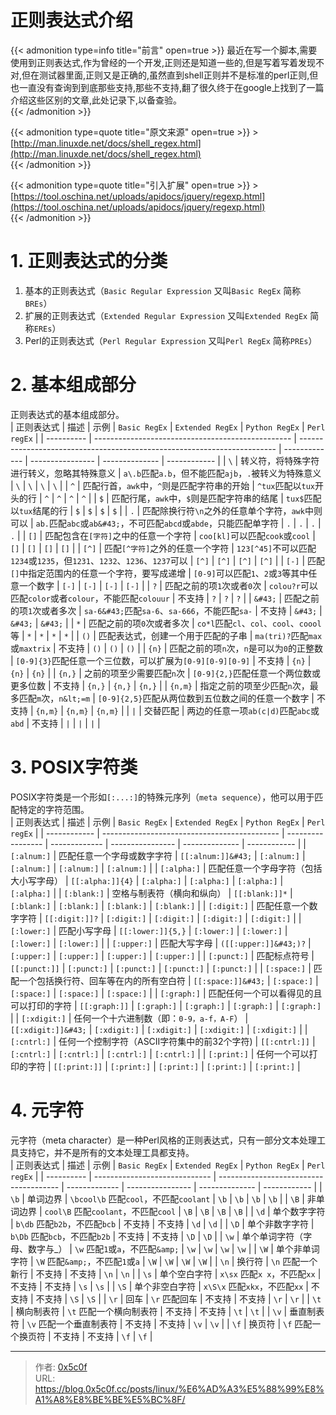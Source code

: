 # 正则表达式介绍


{{&lt; admonition type=info title=&#34;前言&#34; open=true &gt;}}
最近在写一个脚本,需要使用到正则表达式,作为曾经的一个开发,正则还是知道一些的,但是写着写着发现不对,但在测试器里面,正则又是正确的,虽然直到shell正则并不是标准的perl正则,但也一直没有查询到到底那些支持,那些不支持,翻了很久终于在google上找到了一篇介绍这些区别的文章,此处记录下,以备查验。  
{{&lt; /admonition &gt;}}

{{&lt; admonition type=quote title=&#34;原文来源&#34; open=true &gt;}}
&gt; [http://man.linuxde.net/docs/shell_regex.html](http://man.linuxde.net/docs/shell_regex.html)  
{{&lt; /admonition &gt;}}

{{&lt; admonition type=quote title=&#34;引入扩展&#34; open=true &gt;}}
&gt; [https://tool.oschina.net/uploads/apidocs/jquery/regexp.html](https://tool.oschina.net/uploads/apidocs/jquery/regexp.html)  
{{&lt; /admonition &gt;}}


# 1. 正则表达式的分类
1. 基本的正则表达式（`Basic Regular Expression` 又叫`Basic RegEx` 简称`BREs`） 
2. 扩展的正则表达式（`Extended Regular Expression` 又叫`Extended RegEx` 简称`EREs`） 
3. Perl的正则表达式（`Perl Regular Expression` 又叫`Perl RegEx` 简称`PREs`） 

# 2. 基本组成部分
正则表达式的基本组成部分。   
| 正则表达式 | 描述                                              | 示例                                                                     | `Basic RegEx` | `Extended RegEx` | `Python RegEx` | `Perl regEx` |
| ---------- | ------------------------------------------------- | ------------------------------------------------------------------------ | ------------- | ---------------- | -------------- | ------------ |
| `\`        | 转义符，将特殊字符进行转义，忽略其特殊意义        | `a\.b`匹配`a.b`，但不能匹配`ajb`，`.`被转义为特殊意义                    | `\`           | `\`              | `\`            | `\`          |
| `^`        | 匹配行首，`awk`中，`^`则是匹配字符串的开始        | `^tux`匹配以`tux`开头的行                                                | `^`           | `^`              | `^`            | `^`          |
| `$`        | 匹配行尾，`awk`中，`$`则是匹配字符串的结尾        | `tux$`匹配以`tux`结尾的行                                                | `$`           | `$`              | `$`            | `$`          |
| `.`        | 匹配除换行符`\n`之外的任意单个字符，`awk`中则可以 | `ab.`匹配`abc`或`ab&#43;`，不可匹配`abcd`或`abde`，只能匹配单字符            | `.`           | `.`              | `.`            | `.`          |
| `[]`       | 匹配包含在`[字符]`之中的任意一个字符              | `coo[kl]`可以匹配`cook`或`cool`                                          | `[]`          | `[]`             | `[]`           | `[]`         |
| `[^]`      | 匹配`[^字符]`之外的任意一个字符                   | `123[^45]`不可以匹配`1234`或`1235`，但`1231`、`1232`、`1236`、`1237`可以 | `[^]`         | `[^]`            | `[^]`          | `[^]`        |
| `[-]`      | 匹配`[]`中指定范围内的任意一个字符，要写成递增    | `[0-9]`可以匹配`1`、`2`或`3`等其中任意一个数字                           | `[-]`         | `[-]`            | `[-]`          | `[-]`        |
| `?`        | 匹配之前的项`1`次或者`0`次                        | `colou?r`可以匹配`color`或者`colour`，不能匹配`colouur`                  | 不支持        | `?`              | `?`            | `?`          |
| `&#43;`        | 匹配之前的项`1`次或者多次                         | `sa-6&#43;`匹配`sa-6`、`sa-666`，不能匹配`sa-`                               | 不支持        | `&#43;`              | `&#43;`            | `&#43;`          |
| `*`        | 匹配之前的项`0`次或者多次                         | `co*l`匹配`cl`、`col`、`cool`、`coool`等                                 | `*`           | `*`              | `*`            | `*`          |
| `()`       | 匹配表达式，创建一个用于匹配的子串                | `ma(tri)?`匹配`max`或`maxtrix`                                           | 不支持        | `()`             | `()`           | `()`         |
| `{n}`      | 匹配之前的项`n`次，`n`是可以为`0`的正整数         | `[0-9]{3}`匹配任意一个三位数，可以扩展为`[0-9][0-9][0-9]`                | 不支持        | `{n}`            | `{n}`          | `{n}`        |
| `{n,}`     | 之前的项至少需要匹配`n`次                         | `[0-9]{2,}`匹配任意一个两位数或更多位数                                  | 不支持        | `{n,}`           | `{n,}`         | `{n,}`       |
| `{n,m}`    | 指定之前的项至少匹配`n`次，最多匹配`m`次，`n&lt;=m`  | `[0-9]{2,5}`匹配从两位数到五位数之间的任意一个数字                       | 不支持        | `{n,m}`          | `{n,m}`        | `{n,m}`      |
| `|`        | 交替匹配                                          | 两边的任意一项`ab(c|d)`匹配`abc`或`abd`                                  | 不支持        | `|`              | `|`            | `|`          |

# 3. POSIX字符类
POSIX字符类是一个形如`[:...:]`的特殊元序列（`meta sequence`），他可以用于匹配特定的字符范围。  
| 正则表达式   | 描述                                         | 示例              | `Basic RegEx` | `Extended RegEx` | `Python RegEx` | `Perl regEx` |
| ------------ | -------------------------------------------- | ----------------- | ------------- | ---------------- | -------------- | ------------ |
| `[:alnum:]`  | 匹配任意一个字母或数字字符                   | `[[:alnum:]]&#43;`    | `[:alnum:]`   | `[:alnum:]`      | `[:alnum:]`    | `[:alnum:]`  |
| `[:alpha:]`  | 匹配任意一个字母字符（包括大小写字母）       | `[[:alpha:]]{4}`  | `[:alpha:]`   | `[:alpha:]`      | `[:alpha:]`    | `[:alpha:]`  |
| `[:blank:]`  | 空格与制表符（横向和纵向）                   | `[[:blank:]]*`    | `[:blank:]`   | `[:blank:]`      | `[:blank:]`    | `[:blank:]`  |
| `[:digit:]`  | 匹配任意一个数字字符                         | `[[:digit:]]?`    | `[:digit:]`   | `[:digit:]`      | `[:digit:]`    | `[:digit:]`  |
| `[:lower:]`  | 匹配小写字母                                 | `[[:lower:]]{5,}` | `[:lower:]`   | `[:lower:]`      | `[:lower:]`    | `[:lower:]`  |
| `[:upper:]`  | 匹配大写字母                                 | `([[:upper:]]&#43;)?` | `[:upper:]`   | `[:upper:]`      | `[:upper:]`    | `[:upper:]`  |
| `[:punct:]`  | 匹配标点符号                                 | `[[:punct:]]`     | `[:punct:]`   | `[:punct:]`      | `[:punct:]`    | `[:punct:]`  |
| `[:space:]`  | 匹配一个包括换行符、回车等在内的所有空白符   | `[[:space:]]&#43;`    | `[:space:]`   | `[:space:]`      | `[:space:]`    | `[:space:]`  |
| `[:graph:]`  | 匹配任何一个可以看得见的且可以打印的字符     | `[[:graph:]]`     | `[:graph:]`   | `[:graph:]`      | `[:graph:]`    | `[:graph:]`  |
| `[:xdigit:]` | 任何一个十六进制数（即：`0-9，a-f，A-F`）    | `[[:xdigit:]]&#43;`   | `[:xdigit:]`  | `[:xdigit:]`     | `[:xdigit:]`   | `[:xdigit:]` |
| `[:cntrl:]`  | 任何一个控制字符（ASCII字符集中的前32个字符) | `[[:cntrl:]]`     | `[:cntrl:]`   | `[:cntrl:]`      | `[:cntrl:]`    | `[:cntrl:]`  |
| `[:print:]`  | 任何一个可以打印的字符                       | `[[:print:]]`     | `[:print:]`   | `[:print:]`      | `[:print:]`    | `[:print:]`  |

# 4. 元字符
元字符（meta character）是一种Perl风格的正则表达式，只有一部分文本处理工具支持它，并不是所有的文本处理工具都支持。  
| 正则表达式 | 描述                          | 示例                                   | `Basic RegEx` | `Extended RegEx` | `Python RegEx` | `Perl regEx` |
| ---------- | ----------------------------- | -------------------------------------- | ------------- | ---------------- | -------------- | ------------ |
| `\b`       | 单词边界                      | `\bcool\b` 匹配`cool`，不匹配`coolant` | `\b`          | `\b`             | `\b`           | `\b`         |
| `\B`       | 非单词边界                    | `cool\B` 匹配`coolant`，不匹配`cool`   | `\B`          | `\B`             | `\B`           | `\B`         |
| `\d`       | 单个数字字符                  | `b\db` 匹配`b2b`，不匹配`bcb`          | 不支持        | 不支持           | `\d`           | `\d`         |
| `\D`       | 单个非数字字符                | `b\Db` 匹配`bcb`，不匹配`b2b`          | 不支持        | 不支持           | `\D`           | `\D`         |
| `\w`       | 单个单词字符（字母、数字与_） | `\w` 匹配`1`或`a`，不匹配`&amp;`           | `\w`          | `\w`             | `\w`           | `\w`         |
| `\W`       | 单个非单词字符                | `\W` 匹配`&amp;`，不匹配`1`或`a`           | `\W`          | `\W`             | `\W`           | `\W`         |
| `\n`       | 换行符                        | `\n` 匹配一个新行                      | 不支持        | 不支持           | `\n`           | `\n`         |
| `\s`       | 单个空白字符                  | `x\sx` 匹配`x x`，不匹配`xx`           | 不支持        | 不支持           | `\s`           | `\s`         |
| `\S`       | 单个非空白字符                | `x\S\x` 匹配`xkx`，不匹配`xx`          | 不支持        | 不支持           | `\S`           | `\S`         |
| `\r`       | 回车                          | `\r` 匹配回车                          | 不支持        | 不支持           | `\r`           | `\r`         |
| `\t`       | 横向制表符                    | `\t` 匹配一个横向制表符                | 不支持        | 不支持           | `\t`           | `\t`         |
| `\v`       | 垂直制表符                    | `\v` 匹配一个垂直制表符                | 不支持        | 不支持           | `\v`           | `\v`         |
| `\f`       | 换页符                        | `\f` 匹配一个换页符                    | 不支持        | 不支持           | `\f`           | `\f`         |


---

> 作者: [0x5c0f](https://blog.0x5c0f.cc)  
> URL: https://blog.0x5c0f.cc/posts/linux/%E6%AD%A3%E5%88%99%E8%A1%A8%E8%BE%BE%E5%BC%8F/  

